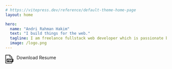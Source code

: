 ```yaml
---
# https://vitepress.dev/reference/default-theme-home-page
layout: home

hero:
  name: "Andri Rahman Hakim"
  text: "I build things for the web."
  tagline: I am freelance fullstack web developer which is passionate build various web application ranging from full website development to small programming jobs.
  image: /logo.png
---
```


<a :href="withBase('/andri_rahman_hakim-resume.pdf')" target="_blank" style="display:flex;">
  <svg width="25" xmlns="https://www.w3.org/2000/svg" xmlns:xlink="https://www.w3.org/1999/xlink" x="0px" y="0px" viewBox="0 0 115.28 122.88" style="enable-background:new 0 0 115.28 122.88" xml:space="preserve"><g><path fill-rule="evenodd" clip-rule="evenodd" fill="currentColor"  d="M25.38,57h64.88V37.34H69.59c-2.17,0-5.19-1.17-6.62-2.6c-1.43-1.43-2.3-4.01-2.3-6.17V7.64l0,0H8.15 c-0.18,0-0.32,0.09-0.41,0.18C7.59,7.92,7.55,8.05,7.55,8.24v106.45c0,0.14,0.09,0.32,0.18,0.41c0.09,0.14,0.28,0.18,0.41,0.18 c22.78,0,58.09,0,81.51,0c0.18,0,0.17-0.09,0.27-0.18c0.14-0.09,0.33-0.28,0.33-0.41v-11.16H25.38c-4.14,0-7.56-3.4-7.56-7.56 V64.55C17.82,60.4,21.22,57,25.38,57L25.38,57z M29.5,67.4h13.19c2.87,0,5.02,0.68,6.46,2.05c1.43,1.37,2.14,3.31,2.14,5.84 c0,2.59-0.78,4.62-2.34,6.08c-1.56,1.46-3.94,2.19-7.14,2.19h-4.35v9.49H29.5V67.4L29.5,67.4z M37.45,78.37h1.95 c1.54,0,2.62-0.27,3.24-0.8c0.62-0.53,0.93-1.21,0.93-2.04c0-0.81-0.27-1.49-0.81-2.05c-0.54-0.56-1.55-0.84-3.05-0.84h-2.27V78.37 L37.45,78.37z M54.99,67.4h11.78c2.32,0,4.2,0.32,5.63,0.94c1.43,0.63,2.61,1.53,3.55,2.71c0.93,1.18,1.61,2.55,2.02,4.11 c0.42,1.56,0.63,3.22,0.63,4.97c0,2.74-0.31,4.87-0.94,6.38c-0.62,1.51-1.49,2.78-2.6,3.8c-1.11,1.02-2.3,1.7-3.57,2.04 c-1.74,0.47-3.31,0.7-4.72,0.7H54.99V67.4L54.99,67.4z M62.9,73.21v14.01h1.95c1.66,0,2.84-0.19,3.55-0.55 c0.7-0.37,1.25-1.01,1.65-1.92c0.4-0.92,0.6-2.4,0.6-4.45c0-2.72-0.44-4.57-1.33-5.58c-0.89-1-2.36-1.5-4.42-1.5H62.9L62.9,73.21z M82.25,67.4h19.6v5.52H90.21v4.48h9.96v5.2h-9.96v10.46h-7.95V67.4L82.25,67.4z M97.79,57h9.93c4.16,0,7.56,3.41,7.56,7.56v31.42 c0,4.15-3.41,7.56-7.56,7.56h-9.93v13.55c0,1.61-0.65,3.04-1.7,4.1c-1.06,1.06-2.49,1.7-4.1,1.7c-29.44,0-56.59,0-86.18,0 c-1.61,0-3.04-0.64-4.1-1.7c-1.06-1.06-1.7-2.49-1.7-4.1V5.85c0-1.61,0.65-3.04,1.7-4.1c1.06-1.06,2.53-1.7,4.1-1.7h58.72 C64.66,0,64.8,0,64.94,0c0.64,0,1.29,0.28,1.75,0.69h0.09c0.09,0.05,0.14,0.09,0.23,0.18l29.99,30.36c0.51,0.51,0.88,1.2,0.88,1.98 c0,0.23-0.05,0.41-0.09,0.65V57L97.79,57z M67.52,27.97V8.94l21.43,21.7H70.19c-0.74,0-1.38-0.32-1.89-0.78 C67.84,29.4,67.52,28.71,67.52,27.97L67.52,27.97z"/></g></svg>
  <span style="margin-left:10px">Download Resume</span>
</a>

<script setup>
import { withBase, useData } from 'vitepress'

const { theme } = useData()
const isDark = theme.value === 'dark' ? true : false
</script>
